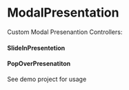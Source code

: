 # ModalPresentation

Custom Modal Presenantion Controllers:

#### SlideInPresentetion
#### PopOverPresenatiton

See demo project for usage
